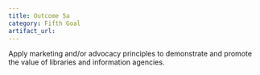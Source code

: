 ```yaml
---
title: Outcome 5a
category: Fifth Goal
artifact_url: 
---
```

Apply marketing and/or advocacy principles to demonstrate and promote the value of libraries and information agencies.
